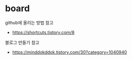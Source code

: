# board
github에 올리는 방법 참고
- https://shortcuts.tistory.com/8

블로그 만들기 참고
- https://minddokddok.tistory.com/30?category=1040940
